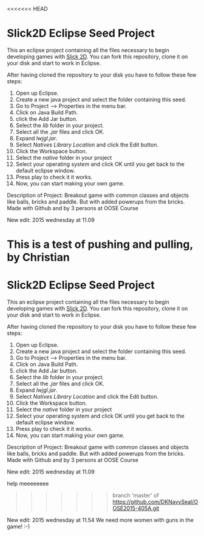 <<<<<<< HEAD
# Slick2D Eclipse Seed Project
This an eclipse project containing all the files necessary to begin developing games with [Slick 2D](http://slick.ninjacave.com/). You can fork this repository, clone it on your disk and start to work in Eclipse.

After having cloned the repository to your disk you have to follow these few steps:

1. Open up Eclipse.
2. Create a new java project and select the folder containing this seed.
2. Go to Project --> Properties in the menu bar.
3. Click on Java Build Path.
4. click the Add Jar button.
5. Select the *lib* folder in your project.
6. Select all the *.jar* files and click OK.
7. Expand *lwjgl.jar*.
8. Select *Natives Library Location* and click the Edit button.
9. Click the Workspace button.
10. Select the *native* folder in your project
11. Select your operating system and click OK until you get back to the default eclipse window.
12. Press play to check it it works.
13. Now, you can start making your own game.


Description of Project:
Breakout game with common classes and objects like balls, bricks and paddle. But with added powerups from the bricks. Made with Github and by 3 persons at OOSE Course

New edit: 2015 wednesday at 11.09

This is a test of pushing and pulling, by Christian
=======
# Slick2D Eclipse Seed Project
This an eclipse project containing all the files necessary to begin developing games with [Slick 2D](http://slick.ninjacave.com/). You can fork this repository, clone it on your disk and start to work in Eclipse.

After having cloned the repository to your disk you have to follow these few steps:

1. Open up Eclipse.
2. Create a new java project and select the folder containing this seed.
2. Go to Project --> Properties in the menu bar.
3. Click on Java Build Path.
4. click the Add Jar button.
5. Select the *lib* folder in your project.
6. Select all the *.jar* files and click OK.
7. Expand *lwjgl.jar*.
8. Select *Natives Library Location* and click the Edit button.
9. Click the Workspace button.
10. Select the *native* folder in your project
11. Select your operating system and click OK until you get back to the default eclipse window.
12. Press play to check it it works.
13. Now, you can start making your own game.


Description of Project:
Breakout game with common classes and objects like balls, bricks and paddle. But with added powerups from the bricks. Made with Github and by 3 persons at OOSE Course

New edit: 2015 wednesday at 11.09

help meeeeeeee
>>>>>>> branch 'master' of https://github.com/DKNavySeal/OOSE2015-405A.git


New edit: 2015 wednesday at 11.54
We need more women with guns in the game! :-)